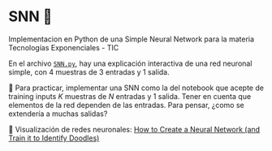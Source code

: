 # SNN 🧠
Implementacion en Python de una Simple Neural Network para la materia Tecnologías Exponenciales - TIC

En el archivo [```SNN.py```](https://github.com/IgnacioPardo/SNN/blob/main/SNN.ipynb), hay una explicación interactiva de una red neuronal simple, con $4$ muestras de $3$ entradas y $1$ salida.

📝 Para practicar, implementar una SNN como la del notebook que acepte de training inputs $K$ muestras de $N$ entradas y $1$ salida. Tener en cuenta que elementos de la red dependen de las entradas. Para pensar, ¿como se extendería a muchas salidas?

🎥 Visualización de redes neuronales: [How to Create a Neural Network (and Train it to Identify Doodles)](https://www.youtube.com/watch?v=hfMk-kjRv4c&t=592s&ab_channel=SebastianLague)
